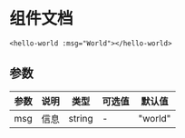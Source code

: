 # 组件文档

<hello-world msg="World"></hello-world>

```vue
<hello-world :msg="World"></hello-world>
```

## 参数

| 参数    | 说明 | 类型   | 可选值 | 默认值  |
| ------- | ---- | ------ | ------ | ------- |
| msg | 信息 | string | -      | "world" |
